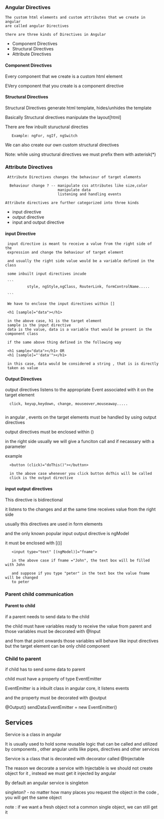 ### Angular Directives

    The custom html elements and custom attributes that we create in angular
    are called angular Directives

    there are three kinds of Directives in Angular

* Component Directives
* Structural Directives
* Attribute Directives

#### Component Directives

  Every component that we create is a custom html element

  EVery component that you create is a component directive

#### Structural Directives

   Structural Directives generate html template, hides/unhides the template

   Basically Structural directives manipulate the layout[html]

   There are few inbuilt stuructural directies

   ```
      Example: ngFor, ngIf, ngSwitch
   ```

   We can also create our own custom structural directives

   Note: while using structural directives we must prefix them with asterisk(*)

   ### Attribute Directives

     Attribute Directives changes the behaviour of target elements

      Behaviour change ? -- manipulate css attributes like size,color
                            manipulate data  
                            listening and handling events

    Attribute directives are further categorized into three kinds

* input directive
* output directive
* input and output directive

#### input Directive
   
     input directive is meant to receive a value from the right side of the
     expression and change the behaviour of target element

     and usually the right side value would be a variable defined in the class

     some inbuilt input directives incude

     ```
              style, ngStyle,ngClass, RouterLink, formControlName.....

     ```

     We have to enclose the input directives within []

     <h1 [sample]="data"></h1>

     in the above case, h1 is the target element
     sample is the input directive
     data is the value, data is a variable that would be present in the component class

     if the same above thing defined in the following way

     <h1 sample="data"></h1> OR
     <h1 [sample]="'data'"></h1>

     in this case, data would be considered a string , that is is directly
     taken as value


#### Output Directives

   output directives listens to the appropriate Event associated with it on the target element

   ````
     click, keyup,keydown, change, mouseover,mouseaway.....
    
````

  in angular , events on the target elements must be handled by using output
  directives

  output directives must be enclosed  within ()

  in the right side usually we will give a funciton call and if necassary
  with a parameter

  example

  ```
    <button (click)="doThis()"></button>

    in the above case whenever you click button doThis will be called
    click is the output directive

 ```


#### input output directives

This directive is bidirectional

it listens to the changes and at the same time receives value
from the right side

usually this directives are used in form elements

and the only known popular input output directive is ngModel

it must be enclosed with [()]

```
   <input type="text" [(ngModel)]="fname">

   in the above case if fname ="John", the text box will be filled with John

   and suppose if you type "peter" in the text box the value fname will be changed
   to peter
   ```

   ### Parent child communication

   #### Parent to child

   if a parent needs to send data to the child

   the child must have variables ready to receive the
   value from parent and those variables must be
   decorated with @Input

   and from that point onwards those variables
   will behave like input directives but the target
   element can be only child component



### Child to parent

   if child has to send some data to parent

   child must have a property of type EventEmitter

   EventEmitter is a inbuilt class in angular core, it listens events

   and the property must be decorated with @output

   @Output()    sendData:EventEmitter<string> = new EventEmitter<string>()

## Services

  Service is a class in angular

  It is usually used to hold some reusable logic that
  can be called and utilized by components , other angular units like pipes, directives
  and other services

  Service is a class that is decorated with decorator called @Injectable

  The reason we decorate a service with Injectable is  we should
  not create object for it , instead we must get it injected by angular

  By default an angular service is singleton

  singleton? - no matter how many places you request the object
  in the code , you will get the same object

  note : if we want a fresh object not a common single object, we
  can still get it